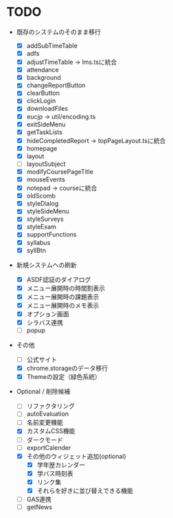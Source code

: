 # TODO

- 既存のシステムのそのまま移行

  - [x] addSubTimeTable
  - [x] adfs
  - [x] adjustTimeTable -> lms.tsに統合
  - [x] attendance
  - [x] background
  - [x] changeReportButton
  - [x] clearButton
  - [x] clickLogin
  - [x] downloadFiles
  - [x] eucjp -> util/encoding.ts
  - [x] exitSideMenu
  - [x] getTaskLists
  - [x] hideCompletedReport -> topPageLayout.tsに統合
  - [x] homepage
  - [x] layout
  - [ ] layoutSubject
  - [x] modifyCoursePageTitle
  - [x] mouseEvents
  - [x] notepad -> courseに統合
  - [x] oldScomb
  - [x] styleDialog
  - [x] styleSideMenu
  - [x] styleSurveys
  - [x] styleExam
  - [x] supportFunctions
  - [x] syllabus
  - [x] syllBtn

- 新規システムへの刷新

  - [x] ASDF認証のダイアログ
  - [x] メニュー展開時の時間割表示
  - [x] メニュー展開時の課題表示
  - [x] メニュー展開時のメモ表示
  - [x] オプション画面
  - [x] シラバス連携
  - [ ] popup

- その他

  - [ ] 公式サイト
  - [x] chrome.storageのデータ移行
  - [x] Themeの設定（緑色系統）

- Optional / 削除候補
  - [ ] リファクタリング
  - [ ] autoEvaluation
  - [ ] 名前変更機能
  - [x] カスタムCSS機能
  - [ ] ダークモード
  - [ ] exportCalender
  - [x] その他のウィジェット追加(optional)
    - [x] 学年歴カレンダー
    - [x] 学バス時刻表
    - [x] リンク集
    - [x] それらを好きに並び替えできる機能
  - [ ] GAS連携
  - [ ] getNews
